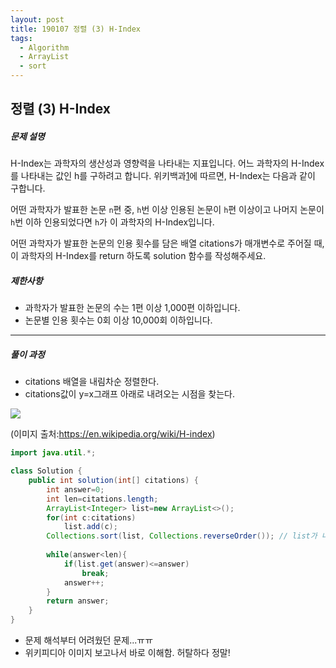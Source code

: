 ```yaml
---
layout: post
title: 190107 정렬 (3) H-Index
tags:
  - Algorithm
  - ArrayList
  - sort
---
```

## 정렬 (3) H-Index

##### 문제 설명

H-Index는 과학자의 생산성과 영향력을 나타내는 지표입니다. 어느 과학자의 H-Index를 나타내는 값인 h를 구하려고 합니다. 위키백과[1](https://programmers.co.kr/learn/courses/30/lessons/42747?language=java#fn1)에 따르면, H-Index는 다음과 같이 구합니다.

어떤 과학자가 발표한 논문 `n`편 중, `h`번 이상 인용된 논문이 `h`편 이상이고 나머지 논문이 `h`번 이하 인용되었다면 `h`가 이 과학자의 H-Index입니다.

어떤 과학자가 발표한 논문의 인용 횟수를 담은 배열 citations가 매개변수로 주어질 때, 이 과학자의 H-Index를 return 하도록 solution 함수를 작성해주세요.

##### 제한사항

- 과학자가 발표한 논문의 수는 1편 이상 1,000편 이하입니다.
- 논문별 인용 횟수는 0회 이상 10,000회 이하입니다.



------

##### 풀이 과정

- citations 배열을 내림차순 정렬한다.
- citations값이 y=x그래프 아래로 내려오는 시점을 찾는다.

<img src="https://upload.wikimedia.org/wikipedia/commons/thumb/d/da/H-index-en.svg/300px-H-index-en.svg.png">

(이미지 출처:https://en.wikipedia.org/wiki/H-index)

```java
import java.util.*;

class Solution {
    public int solution(int[] citations) {
        int answer=0;
        int len=citations.length;
        ArrayList<Integer> list=new ArrayList<>();
        for(int c:citations)
            list.add(c);
        Collections.sort(list, Collections.reverseOrder()); // list가 내림차순 구현이 더 쉬워서 list 사용함
        
        while(answer<len){
            if(list.get(answer)<=answer)
                break;
            answer++;
        }
        return answer;
    }
}
```

- 문제 해석부터 어려웠던 문제...ㅠㅠ
- 위키피디아 이미지 보고나서 바로 이해함. 허탈하다 정말!